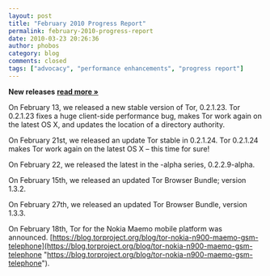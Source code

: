 ```yaml
---
layout: post
title: "February 2010 Progress Report"
permalink: february-2010-progress-report
date: 2010-03-23 20:26:36
author: phobos
category: blog
comments: closed
tags: ["advocacy", "performance enhancements", "progress report"]
---
```


**New releases** [**read more »**](https://blog.torproject.org/blog/february-2010-progress-report)

On February 13, we released a new stable version of Tor, 0.2.1.23. Tor 0.2.1.23 fixes a huge client-side performance bug, makes Tor work again on the latest OS X, and updates the location of a directory authority.

On February 21st, we released an update Tor stable in 0.2.1.24. Tor 0.2.1.24 makes Tor work again on the latest OS X – this time for sure!

On February 22, we released the latest in the -alpha series, 0.2.2.9-alpha.

On February 15th, we released an updated Tor Browser Bundle; version 1.3.2.

On February 27th, we released an updated Tor Browser Bundle, version 1.3.3.

On February 18th, Tor for the Nokia Maemo mobile platform was announced. [https://blog.torproject.org/blog/tor-nokia-n900-maemo-gsm-telephone](https://blog.torproject.org/blog/tor-nokia-n900-maemo-gsm-telephone "https://blog.torproject.org/blog/tor-nokia-n900-maemo-gsm-telephone").
